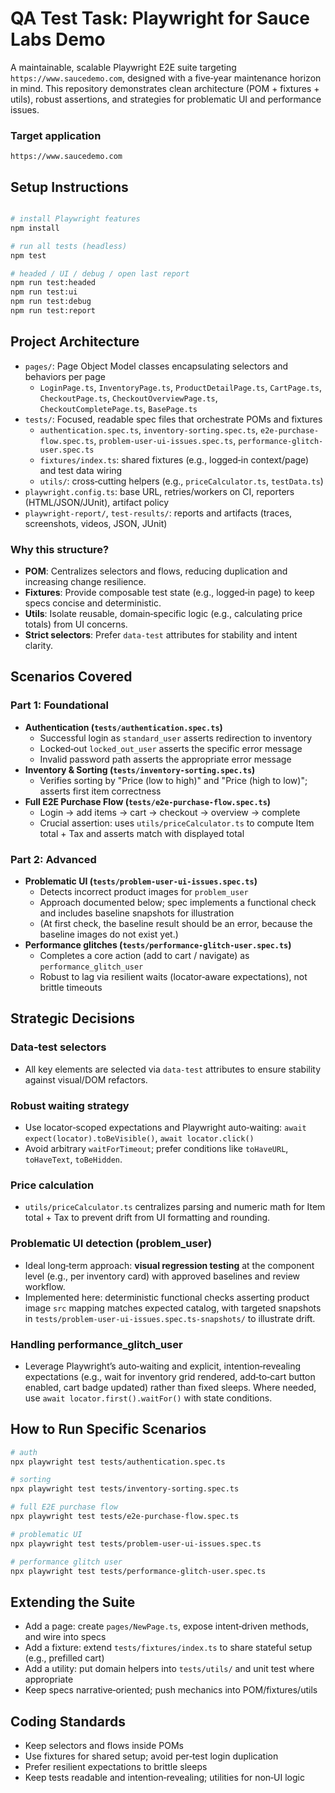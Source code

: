 # QA Test Task: Playwright for Sauce Labs Demo

A maintainable, scalable Playwright E2E suite targeting `https://www.saucedemo.com`, designed with a five‑year maintenance horizon in mind. This repository demonstrates clean architecture (POM + fixtures + utils), robust assertions, and strategies for problematic UI and performance issues.

### Target application
`https://www.saucedemo.com`

## Setup Instructions
```bash

# install Playwright features
npm install

# run all tests (headless)
npm test

# headed / UI / debug / open last report
npm run test:headed
npm run test:ui
npm run test:debug
npm run test:report
```

## Project Architecture
- `pages/`: Page Object Model classes encapsulating selectors and behaviors per page
  - `LoginPage.ts`, `InventoryPage.ts`, `ProductDetailPage.ts`, `CartPage.ts`, `CheckoutPage.ts`, `CheckoutOverviewPage.ts`, `CheckoutCompletePage.ts`, `BasePage.ts`
- `tests/`: Focused, readable spec files that orchestrate POMs and fixtures
  - `authentication.spec.ts`, `inventory-sorting.spec.ts`, `e2e-purchase-flow.spec.ts`, `problem-user-ui-issues.spec.ts`, `performance-glitch-user.spec.ts`
  - `fixtures/index.ts`: shared fixtures (e.g., logged‑in context/page) and test data wiring
  - `utils/`: cross‑cutting helpers (e.g., `priceCalculator.ts`, `testData.ts`)
- `playwright.config.ts`: base URL, retries/workers on CI, reporters (HTML/JSON/JUnit), artifact policy
- `playwright-report/`, `test-results/`: reports and artifacts (traces, screenshots, videos, JSON, JUnit)

### Why this structure?
- **POM**: Centralizes selectors and flows, reducing duplication and increasing change resilience.
- **Fixtures**: Provide composable test state (e.g., logged‑in page) to keep specs concise and deterministic.
- **Utils**: Isolate reusable, domain‑specific logic (e.g., calculating price totals) from UI concerns.
- **Strict selectors**: Prefer `data-test` attributes for stability and intent clarity.

## Scenarios Covered
### Part 1: Foundational
- **Authentication (`tests/authentication.spec.ts`)**
  - Successful login as `standard_user` asserts redirection to inventory
  - Locked‑out `locked_out_user` asserts the specific error message
  - Invalid password path asserts the appropriate error message
- **Inventory & Sorting (`tests/inventory-sorting.spec.ts`)**
  - Verifies sorting by "Price (low to high)" and "Price (high to low)"; asserts first item correctness
- **Full E2E Purchase Flow (`tests/e2e-purchase-flow.spec.ts`)**
  - Login → add items → cart → checkout → overview → complete
  - Crucial assertion: uses `utils/priceCalculator.ts` to compute Item total + Tax and asserts match with displayed total

### Part 2: Advanced
- **Problematic UI (`tests/problem-user-ui-issues.spec.ts`)**
  - Detects incorrect product images for `problem_user`
  - Approach documented below; spec implements a functional check and includes baseline snapshots for illustration
  - (At first check, the baseline result should be an error, because the baseline images do not exist yet.)
- **Performance glitches (`tests/performance-glitch-user.spec.ts`)**
  - Completes a core action (add to cart / navigate) as `performance_glitch_user`
  - Robust to lag via resilient waits (locator‑aware expectations), not brittle timeouts

## Strategic Decisions
### Data‑test selectors
- All key elements are selected via `data-test` attributes to ensure stability against visual/DOM refactors.

### Robust waiting strategy
- Use locator‑scoped expectations and Playwright auto‑waiting: `await expect(locator).toBeVisible()`, `await locator.click()`
- Avoid arbitrary `waitForTimeout`; prefer conditions like `toHaveURL`, `toHaveText`, `toBeHidden`.

### Price calculation
- `utils/priceCalculator.ts` centralizes parsing and numeric math for Item total + Tax to prevent drift from UI formatting and rounding.

### Problematic UI detection (problem_user)
- Ideal long‑term approach: **visual regression testing** at the component level (e.g., per inventory card) with approved baselines and review workflow.
- Implemented here: deterministic functional checks asserting product image `src` mapping matches expected catalog, with targeted snapshots in `tests/problem-user-ui-issues.spec.ts-snapshots/` to illustrate drift.

### Handling performance_glitch_user
- Leverage Playwright’s auto‑waiting and explicit, intention‑revealing expectations (e.g., wait for inventory grid rendered, add‑to‑cart button enabled, cart badge updated) rather than fixed sleeps. Where needed, use `await locator.first().waitFor()` with state conditions.

## How to Run Specific Scenarios
```bash
# auth
npx playwright test tests/authentication.spec.ts

# sorting
npx playwright test tests/inventory-sorting.spec.ts

# full E2E purchase flow
npx playwright test tests/e2e-purchase-flow.spec.ts

# problematic UI
npx playwright test tests/problem-user-ui-issues.spec.ts

# performance glitch user
npx playwright test tests/performance-glitch-user.spec.ts
```

## Extending the Suite
- Add a page: create `pages/NewPage.ts`, expose intent‑driven methods, and wire into specs
- Add a fixture: extend `tests/fixtures/index.ts` to share stateful setup (e.g., prefilled cart)
- Add a utility: put domain helpers into `tests/utils/` and unit test where appropriate
- Keep specs narrative‑oriented; push mechanics into POM/fixtures/utils



## Coding Standards
- Keep selectors and flows inside POMs
- Use fixtures for shared setup; avoid per‑test login duplication
- Prefer resilient expectations to brittle sleeps
- Keep tests readable and intention‑revealing; utilities for non‑UI logic
